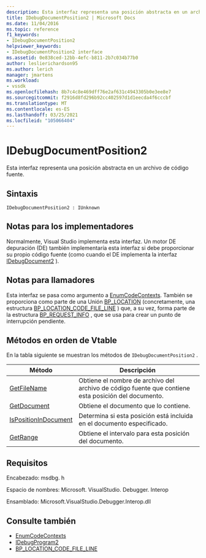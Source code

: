 ```yaml
---
description: Esta interfaz representa una posición abstracta en un archivo de código fuente.
title: IDebugDocumentPosition2 | Microsoft Docs
ms.date: 11/04/2016
ms.topic: reference
f1_keywords:
- IDebugDocumentPosition2
helpviewer_keywords:
- IDebugDocumentPosition2 interface
ms.assetid: 0e838ced-12bb-4efc-b811-2b7c034b77b0
author: leslierichardson95
ms.author: lerich
manager: jmartens
ms.workload:
- vssdk
ms.openlocfilehash: 8b7c4c8e469dff76e2af631c4943305b0e3ee8e7
ms.sourcegitcommit: f2916d8fd296b92cc402597d1d1eecda4f6cccbf
ms.translationtype: MT
ms.contentlocale: es-ES
ms.lasthandoff: 03/25/2021
ms.locfileid: "105066404"
---
```

# <a name="idebugdocumentposition2"></a>IDebugDocumentPosition2
Esta interfaz representa una posición abstracta en un archivo de código fuente.

## <a name="syntax"></a>Sintaxis

```
IDebugDocumentPosition2 : IUnknown
```

## <a name="notes-for-implementers"></a>Notas para los implementadores
 Normalmente, Visual Studio implementa esta interfaz. Un motor DE depuración (DE) también implementaría esta interfaz si debe proporcionar su propio código fuente (como cuando el DE implementa la interfaz [IDebugDocument2](../../../extensibility/debugger/reference/idebugdocument2.md) ).

## <a name="notes-for-callers"></a>Notas para llamadores
 Esta interfaz se pasa como argumento a [EnumCodeContexts](../../../extensibility/debugger/reference/idebugprogram2-enumcodecontexts.md). También se proporciona como parte de una Unión [BP_LOCATION](../../../extensibility/debugger/reference/bp-location.md) (concretamente, una estructura [BP_LOCATION_CODE_FILE_LINE](../../../extensibility/debugger/reference/bp-location-code-file-line.md) ) que, a su vez, forma parte de la estructura [BP_REQUEST_INFO](../../../extensibility/debugger/reference/bp-request-info.md) , que se usa para crear un punto de interrupción pendiente.

## <a name="methods-in-vtable-order"></a>Métodos en orden de Vtable
 En la tabla siguiente se muestran los métodos de `IDebugDocumentPosition2` .

|Método|Descripción|
|------------|-----------------|
|[GetFileName](../../../extensibility/debugger/reference/idebugdocumentposition2-getfilename.md)|Obtiene el nombre de archivo del archivo de código fuente que contiene esta posición del documento.|
|[GetDocument](../../../extensibility/debugger/reference/idebugdocumentposition2-getdocument.md)|Obtiene el documento que lo contiene.|
|[IsPositionInDocument](../../../extensibility/debugger/reference/idebugdocumentposition2-ispositionindocument.md)|Determina si esta posición está incluida en el documento especificado.|
|[GetRange](../../../extensibility/debugger/reference/idebugdocumentposition2-getrange.md)|Obtiene el intervalo para esta posición del documento.|

## <a name="requirements"></a>Requisitos
 Encabezado: msdbg. h

 Espacio de nombres: Microsoft. VisualStudio. Debugger. Interop

 Ensamblado: Microsoft.VisualStudio.Debugger.Interop.dll

## <a name="see-also"></a>Consulte también
- [EnumCodeContexts](../../../extensibility/debugger/reference/idebugprogram2-enumcodecontexts.md)
- [IDebugProgram2](../../../extensibility/debugger/reference/idebugprogram2.md)
- [BP_LOCATION_CODE_FILE_LINE](../../../extensibility/debugger/reference/bp-location-code-file-line.md)
